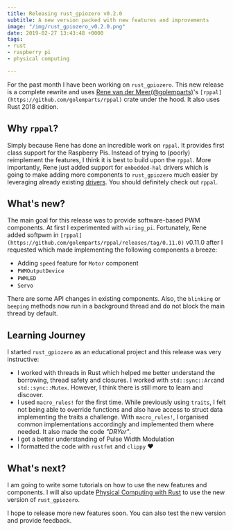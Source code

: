 ```yaml
---
title: Releasing rust_gpiozero v0.2.0
subtitle: A new version packed with new features and improvements
image: "/img/rust_gpiozero_v0.2.0.png"
date: 2019-02-27 13:43:48 +0000
tags:
- rust
- raspberry pi
- physical computing

---
```

For the past month I have been working on `rust_gpiozero`. This new release is a complete rewrite and uses [Rene van der Meer(@golemparts)](https://twitter.com/golemparts)'s  `[rppal](https://github.com/golemparts/rppal)` crate under the hood. It also uses Rust 2018 edition.

## Why `rppal`?

Simply because Rene has done an incredible work on `rppal`. It provides first class support for the Raspberry Pis. Instead of trying to (poorly) reimplement the features, I think it is best to build upon the `rppal`. More importantly, Rene just added support for `embedded-hal` drivers which is going to make adding more components to `rust_gpiozero` much easier by leveraging already existing [drivers](https://github.com/rust-embedded/awesome-embedded-rust#driver-crates). You should definitely check out `rppal`.

## What's new?

The main goal for this release was to provide software-based PWM components. At first I experimented with `wiring_pi`. Fortunately, Rene added softpwm  in `[rppal](https://github.com/golemparts/rppal/releases/tag/0.11.0)` v0.11.0 after I requested which made implementing the following components a breeze:

* Adding `speed` feature for `Motor` component
* `PWMOutputDevice`
* `PWMLED`
* `Servo`

There are some API changes in existing components. Also, the `blinking` or `beeping` methods now run in a background thread and do not block the main thread by default.

## Learning Journey

I started `rust_gpiozero` as an educational project and this release was very instructive:

* I worked with threads in Rust which helped me better understand the borrowing, thread safety and closures. I worked with `std::sync::Arc`and `std::sync::Mutex`. However, I think there is still more to learn and discover.
* I used `macro_rules!` for the first time. While previously using `traits`, I felt not being able to override functions and also have access to struct data implementing the traits a challenge. With `macro_rules!`, I organised common implementations accordingly and implemented them where needed. It also made the code _"DRYer"_.
* I got a better understanding of Pulse Width Modulation
* I formatted the code with `rustfmt` and `clippy` ❤️

## What's next?

I am going to write some tutorials on how to use the new features and components. I will also update [Physical Computing with Rust](https://rahul-thakoor.github.io/physical-computing-rust/) to use the new version of `rust_gpiozero`.

I hope to release more new features soon. You can also test the new version and provide feedback.